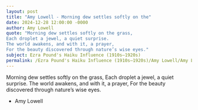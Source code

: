 ```yaml
---
layout: post
title: "Amy Lowell - Morning dew settles softly on the"
date: 2024-12-28 12:00:00 -0000
author: Amy Lowell
quote: "Morning dew settles softly on the grass,
Each droplet a jewel, a quiet surprise.
The world awakens, and with it, a prayer,
For the beauty discovered through nature’s wise eyes."
subject: Ezra Pound's Haiku Influence (1910s–1920s)
permalink: /Ezra Pound's Haiku Influence (1910s–1920s)/Amy Lowell/Amy Lowell - Morning dew settles softly on the
---
```


Morning dew settles softly on the grass,
Each droplet a jewel, a quiet surprise.
The world awakens, and with it, a prayer,
For the beauty discovered through nature’s wise eyes.

- Amy Lowell
